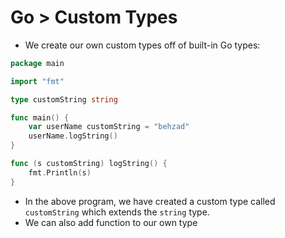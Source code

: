 # Go > Custom Types

-   We create our own custom types off of built-in Go types:

```go
package main

import "fmt"

type customString string

func main() {
	var userName customString = "behzad"
	userName.logString()
}

func (s customString) logString() {
	fmt.Println(s)
}
```

-   In the above program, we have created a custom type called `customString` which extends the `string` type.
-   We can also add function to our own type
